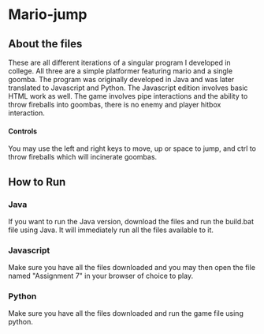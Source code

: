 # Mario-jump
## About the files
These are all different iterations of a singular program I developed in college. All three are a simple platformer featuring mario and a single goomba. The program was originally developed in Java and was later translated to Javascript and Python. The Javascript edition involves basic HTML work as well. The game involves pipe interactions and the ability to throw fireballs into goombas, there is no enemy and player hitbox interaction.
#### Controls
You may use the left and right keys to move, up or space to jump, and ctrl to throw fireballs which will incinerate goombas. 
## How to Run
### Java
If you want to run the Java version, download the files and run the build.bat file using Java. It will immediately run all the files available to it.
### Javascript
Make sure you have all the files downloaded and you may then open the file named "Assignment 7" in your browser of choice to play.
### Python
Make sure you have all the files downloaded and run the game file using python.
